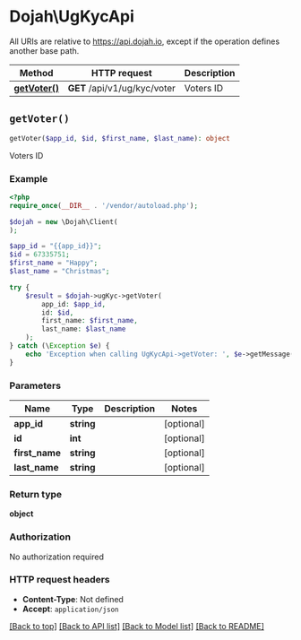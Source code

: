 # Dojah\UgKycApi

All URIs are relative to https://api.dojah.io, except if the operation defines another base path.

| Method | HTTP request | Description |
| ------------- | ------------- | ------------- |
| [**getVoter()**](UgKycApi.md#getVoter) | **GET** /api/v1/ug/kyc/voter | Voters ID |


## `getVoter()`

```php
getVoter($app_id, $id, $first_name, $last_name): object
```

Voters ID

### Example

```php
<?php
require_once(__DIR__ . '/vendor/autoload.php');

$dojah = new \Dojah\Client(
);

$app_id = "{{app_id}}";
$id = 67335751;
$first_name = "Happy";
$last_name = "Christmas";

try {
    $result = $dojah->ugKyc->getVoter(
        app_id: $app_id, 
        id: $id, 
        first_name: $first_name, 
        last_name: $last_name
    );
} catch (\Exception $e) {
    echo 'Exception when calling UgKycApi->getVoter: ', $e->getMessage(), PHP_EOL;
}

```

### Parameters

| Name | Type | Description  | Notes |
| ------------- | ------------- | ------------- | ------------- |
| **app_id** | **string**|  | [optional] |
| **id** | **int**|  | [optional] |
| **first_name** | **string**|  | [optional] |
| **last_name** | **string**|  | [optional] |

### Return type

**object**

### Authorization

No authorization required

### HTTP request headers

- **Content-Type**: Not defined
- **Accept**: `application/json`

[[Back to top]](#) [[Back to API list]](../../README.md#endpoints)
[[Back to Model list]](../../README.md#models)
[[Back to README]](../../README.md)
